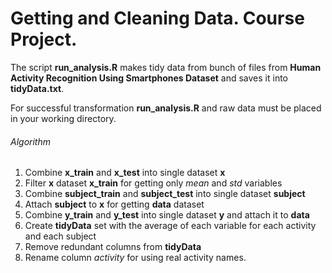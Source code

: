 Getting and Cleaning Data. Course Project.
=============

The script **run_analysis.R** makes tidy data from bunch of files from **Human Activity Recognition Using Smartphones Dataset** and saves it into **tidyData.txt**.

For successful transformation **run_analysis.R** and raw data must be placed in your working directory.

###### Algorithm
1. Combine **x_train** and **x_test** into single dataset **x**
2. Filter **x** dataset **x_train** for getting only *mean* and *std* variables
3. Combine **subject_train** and **subject_test** into single dataset **subject**
4. Attach **subject** to **x** for getting **data** dataset
5. Combine **y_train** and **y_test** into single dataset **y** and attach it to **data**
6. Create **tidyData** set with the average of each variable for each activity and each subject
7. Remove redundant columns from **tidyData**
8. Rename column *activity* for using real activity names.
